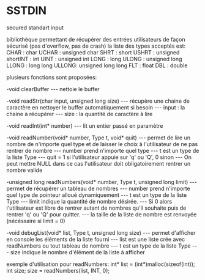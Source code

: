 SSTDIN
======

secured standart input


bibliothèque permettant de récupérer des entrées utilisateurs de façon sécurisé (pas d'overflow, pas de crash)
la liste des types acceptés est:
CHAR  : char
UCHAR : unsigned char
SHRT  : short
USHRT : unsigned shortINT   : int
UINT  : unsigned int
LONG  : long
ULONG : unsigned long
LLONG : long long
ULLONG: unsigned long long
FLT   : float
DBL   : double

plusieurs fonctions sont proposées:

-void clearBuffer
--- nettoie le buffer

-void readStr(char input, unsigned long size)
--- récupère une chaine de caractère en nettoyer le buffer automatiquement si besoin
--- input : la chaine à récupérer
--- size : la quantité de caractère à lire

-void readInt(int* number) 
--- lit un entier passé en paramètre

-void readNumber(void* number, Type t, void* quit) 
--- permet de lire un nombre de n'importe quel type et de laisser le choix à l'utilisateur de ne pas rentrer de nombre
--- number prend n'importe quel type
--- t est un type de la liste Type
--- quit = 1 si l'utilisateur appuie sur 'q' ou 'Q', 0 sinon
--- On peut mettre NULL dans ce cas l'utilisateur doit obligatoirement rentrer un nombre valide

-unsigned long readNumbers(void* number, Type t, unsigned long limit)
--- permet de récupérer un tableau de nombres 
--- number prend n'importe quel type de pointeur alloué dynamiquement
--- t est un type de la liste Type
--- limit indique la quantité de nombre désirée. 
--- Si 0 alors l'utilisateur est libre de rentrer autant de nombres qu'il souhaite puis de rentrer 'q' ou 'Q' pour quitter.
--- la taille de la liste de nombre est renvoyée (nécéssaire si limit = 0)

-void debugList(void* list, Type t, unsigned long size)
--- permet d'afficher en console les éléments de la liste fourni
--- list est une liste crée avec readNumbers ou tout tableau  de nombre
--- t est un type de la liste Type
--- size indique le nombre d'élément de la liste à afficher

exemple d'utilisation pour readNumbers:
int* list = (int*)malloc(sizeof(int));
int size;
size = readNumbers(list, INT, 0);
